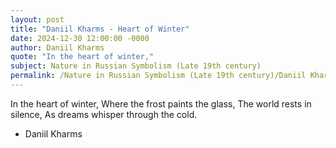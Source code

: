```yaml
---
layout: post
title: "Daniil Kharms - Heart of Winter"
date: 2024-12-30 12:00:00 -0000
author: Daniil Kharms
quote: "In the heart of winter,"
subject: Nature in Russian Symbolism (Late 19th century)
permalink: /Nature in Russian Symbolism (Late 19th century)/Daniil Kharms/Daniil Kharms - Heart of Winter
---
```


In the heart of winter,
Where the frost paints the glass,
The world rests in silence,
As dreams whisper through the cold.

- Daniil Kharms
